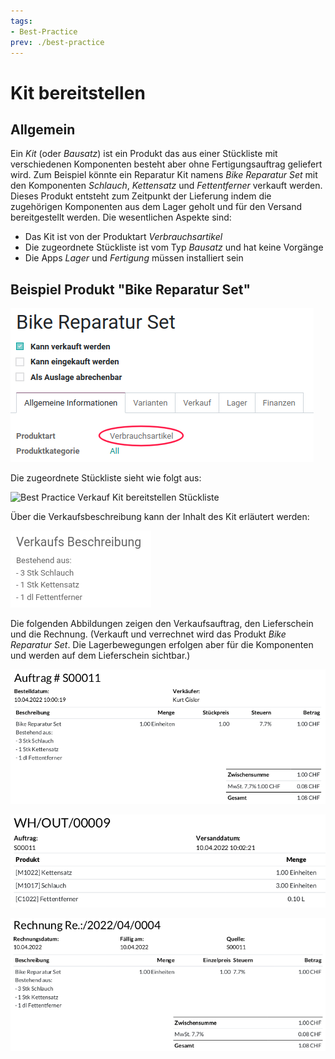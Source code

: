 ```yaml
---
tags:
- Best-Practice
prev: ./best-practice
---
```

# Kit bereitstellen

## Allgemein

Ein *Kit* (oder *Bausatz*) ist ein Produkt das aus einer Stückliste mit verschiedenen Komponenten besteht aber ohne Fertigungsauftrag geliefert wird.
Zum Beispiel könnte ein Reparatur Kit namens *Bike Reparatur Set* mit den Komponenten *Schlauch*, *Kettensatz* und *Fettentferner* verkauft werden. Dieses Produkt entsteht zum Zeitpunkt der Lieferung indem die zugehörigen Komponenten aus dem Lager geholt und für den Versand bereitgestellt werden.
Die wesentlichen Aspekte sind:
- Das Kit ist von der Produktart *Verbrauchsartikel*
- Die zugeordnete Stückliste ist vom Typ *Bausatz* und hat keine Vorgänge
- Die Apps *Lager* und *Fertigung* müssen installiert sein

## Beispiel Produkt "Bike Reparatur Set"

![Best Practive Verkauf Kit bereitstellen Produkt Definition](assets/Best%20Practive%20Verkauf%20Kit%20bereitstellen%20Produkt%20Definition.png)

Die zugeordnete Stückliste sieht wie folgt aus:

![Best Practice Verkauf Kit bereitstellen Stückliste](assets/Best%20Practice%20Verkauf%20Kit%20bereitstellen%20Stückliste.png)

Über die Verkaufsbeschreibung kann der Inhalt des Kit erläutert werden:

![Best Practice Verkauf Kit bereitstellen Verkaufstext](assets/Best%20Practice%20Verkauf%20Kit%20bereitstellen%20Verkaufstext.png)

Die folgenden Abbildungen zeigen den Verkaufsauftrag, den Lieferschein und die Rechnung. (Verkauft und verrechnet wird das Produkt *Bike Reparatur Set*. Die Lagerbewegungen erfolgen aber für die Komponenten und werden auf dem Lieferschein sichtbar.)

![Best Practice Verkauf Kit bereitstellen Verkaufsauftrag](assets/Best%20Practice%20Verkauf%20Kit%20bereitstellen%20Verkaufsauftrag.png)

![Best Practice Verkauf Kit bereitstellen Lieferschein](assets/Best%20Practice%20Verkauf%20Kit%20bereitstellen%20Lieferschein.png)

![Best Practice Verkauf Kit bereitstellen Rechnung](assets/Best%20Practice%20Verkauf%20Kit%20bereitstellen%20Rechnung.png)